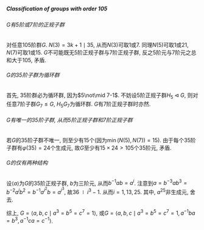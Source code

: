 ##### Classification of groups with order $105$

###### $G$有$5$阶或$7$阶的正规子群

对任意$105$阶群$G$. $N(3)=3k+1\mid 35$, 从而$N(3)$可取$1$或$7$. 同理$N(5)$可取$1$或$21$, $N(7)$可取$1$或$15$. $G$不可能既无$5$阶正规子群与$7$阶正规子群, 反之$5$阶元与$7$阶元之总和大于$105$, 矛盾. 

###### $G$的$35$阶子群为循环群

首先, $35$阶群必为循环群, 因为$5\not\mid 7-1$. 不妨设$5$阶正规子群$H_5\lhd G$, 则对任意$7$阶子群$G_7\leq G$, $H_5G_7$为循环群. $G$有$7$阶正规子群时亦然.

###### $G$有唯一的$35$阶子群, 从而$5$阶正规子群和$7$阶正规子群

若$G$的$35$阶子群不唯一, 则至少有$15$个(因为$\min(N(5),N(7))=15$). 由于每个$35$阶子群有$\varphi(35)=24$个生成元, 故$G$至少有$15\times 24>105$个$35$阶元, 矛盾.

###### $G$的仅有两种结构

设$\left< a\right>$为$G$的$35$阶正规子群, $b$为三阶元, 从而$b^{-1}ab=a^i$. 注意到$a=b^{-3}ab^3=b^{-2}a^ib^2=b^{-1}a^{i^2}b=a^{i^3}$, 故$36\mid i^3-1$. 从而$i=1,13,25$. 其中, $a^{25}$非生成元, 舍去.

综上, $G=\left< a,b,c\mid a^3=b^5=c^7=1\right>$, 或$G=\left< a,b,c\mid a^3=b^5=c^7=1, a^{-1}ba=b^3,a^{-1}ca=c^{-1}\right>$.
